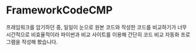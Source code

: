 # FrameworkCodeCMP
프레임워크를 암기하던 중, 일일이 눈으로 원본 코드와 작성한 코드를 비교하기가 너무 시간적으로 비효율적이라 파이썬과 비교 사이트를 이용해 간단히 코드 비교 자동화 프로그램을 작성해 봤습니다.
